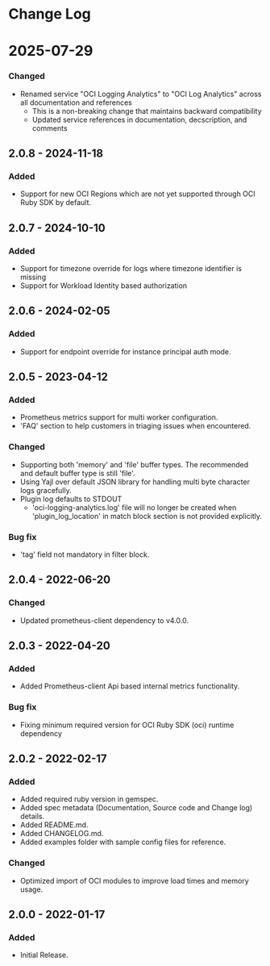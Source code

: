 # Change Log

# 2025-07-29
### Changed
- Renamed service "OCI Logging Analytics" to "OCI Log Analytics" across all documentation and references
  - This is a non-breaking change that maintains backward compatibility
  - Updated service references in documentation, decscription, and comments

## 2.0.8 - 2024-11-18
### Added
- Support for new OCI Regions which are not yet supported through OCI Ruby SDK by default.

## 2.0.7 - 2024-10-10
### Added
- Support for timezone override for logs where timezone identifier is missing
- Support for Workload Identity based authorization

## 2.0.6 - 2024-02-05
### Added
- Support for endpoint override for instance principal auth mode.

## 2.0.5 - 2023-04-12
### Added
- Prometheus metrics support for multi worker configuration.
- 'FAQ' section to help customers in triaging issues when encountered.
### Changed
- Supporting both 'memory' and 'file' buffer types. The recommended and default buffer type is still 'file'.
- Using Yajl over default JSON library for handling multi byte character logs gracefully.
- Plugin log defaults to STDOUT
  - 'oci-logging-analytics.log' file will no longer be created when 'plugin_log_location' in match block section is not provided explicitly.
### Bug fix
- 'tag' field not mandatory in filter block.

## 2.0.4 - 2022-06-20
### Changed
- Updated prometheus-client dependency to v4.0.0.

## 2.0.3 - 2022-04-20
### Added
- Added Prometheus-client Api based internal metrics functionality.
### Bug fix
- Fixing minimum required version for OCI Ruby SDK (oci) runtime dependency

## 2.0.2 - 2022-02-17
### Added
- Added required ruby version in gemspec.
- Added spec metadata (Documentation, Source code and Change log) details.
- Added README.md.
- Added CHANGELOG.md.
- Added examples folder with sample config files for reference.
### Changed
- Optimized import of OCI modules to improve load times and memory usage.

## 2.0.0 - 2022-01-17
### Added
- Initial Release.

